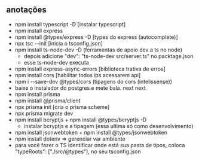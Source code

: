 ## anotações

* npm install typescript -D [instalar typescript]
* npm install express
* npm install @types/express -D [types do express (autocomplete)]
* npx tsc --init [inicia o tsconfig.json]
* npm install ts-node-dev -D (ferramentas de apoio dev a ts no node)
    * depois adicione  "dev": "ts-node-dev src/server.ts" no packtage.json
    * esse ts-node-dev executa
* npm install express-async-errors [biblioteca trativa de erros]
* npm install cors [habilitar todos ips acessarem api]
* npm i --save-dev @types/cors (tipagens do cors (intelissense))
* baixe o instalador do postgres e mete bala. next next
* npm install prisma
* npm install @prisma/client
* npx prisma init [cria o prisma scheme]
* npx prisma migrate dev
* npm install bcryptjs + npm install @types/bcryptjs -D
    * instalar bcryptjs e a tipagem (essa ultima só como desenvolvimento)
* npm install jsonwebtoken + npm install @types/jsonwebtoken
* npm install dotenv => gerenciar var ambiente
* para você fazer o TS identificar onde está sua pasta de tipos, coloca "typeRoots": ["./src/@types"], no seu tsconfig.json